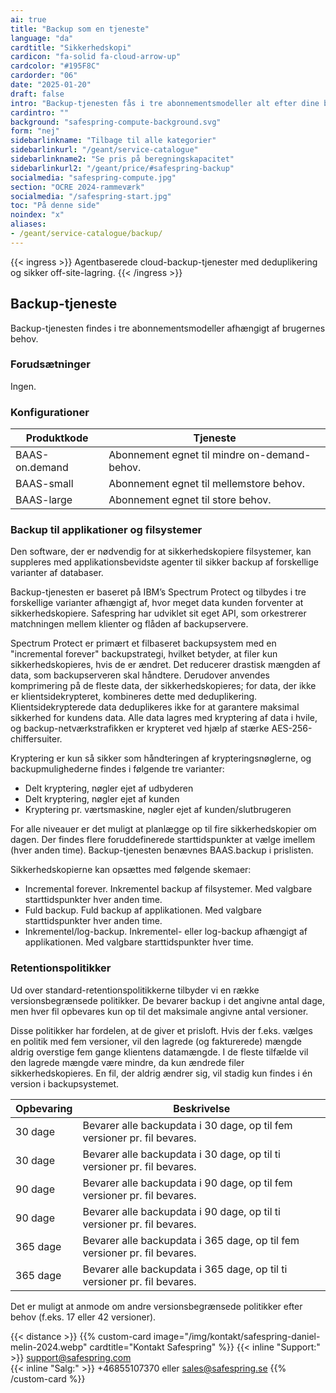 ```yaml
---
ai: true
title: "Backup som en tjeneste"
language: "da"
cardtitle: "Sikkerhedskopi"
cardicon: "fa-solid fa-cloud-arrow-up"
cardcolor: "#195F8C"
cardorder: "06"
date: "2025-01-20"
draft: false
intro: "Backup-tjenesten fås i tre abonnementsmodeller alt efter dine behov."
cardintro: ""
background: "safespring-compute-background.svg"
form: "nej"
sidebarlinkname: "Tilbage til alle kategorier"
sidebarlinkurl: "/geant/service-catalogue"
sidebarlinkname2: "Se pris på beregningskapacitet"
sidebarlinkurl2: "/geant/price/#safespring-backup"
socialmedia: "safespring-compute.jpg"
section: "OCRE 2024-rammeværk"
socialmedia: "/safespring-start.jpg"
toc: "På denne side"
noindex: "x"
aliases:
- /geant/service-catalogue/backup/
---
```

{{< ingress >}}
Agentbaserede cloud-backup-tjenester med deduplikering og sikker off-site-lagring.
{{< /ingress >}}

## Backup-tjeneste

Backup-tjenesten findes i tre abonnementsmodeller afhængigt af brugernes behov.

### Forudsætninger

Ingen.

### Konfigurationer

| Produktkode   | Tjeneste                                               |
| ------------- | ------------------------------------------------------ |
| BAAS-on.demand | Abonnement egnet til mindre on-demand-behov.          |
| BAAS-small     | Abonnement egnet til mellemstore behov.               |
| BAAS-large     | Abonnement egnet til store behov.                     |

### Backup til applikationer og filsystemer

Den software, der er nødvendig for at sikkerhedskopiere filsystemer, kan suppleres med applikationsbevidste agenter til sikker backup af forskellige varianter af databaser.

Backup-tjenesten er baseret på IBM’s Spectrum Protect og tilbydes i tre forskellige varianter afhængigt af, hvor meget data kunden forventer at sikkerhedskopiere. Safespring har udviklet sit eget API, som orkestrerer matchningen mellem klienter og flåden af backupservere.

Spectrum Protect er primært et filbaseret backupsystem med en "incremental forever" backupstrategi, hvilket betyder, at filer kun sikkerhedskopieres, hvis de er ændret. Det reducerer drastisk mængden af data, som backupserveren skal håndtere. Derudover anvendes komprimering på de fleste data, der sikkerhedskopieres; for data, der ikke er klientsidekrypteret, kombineres dette med deduplikering. Klientsidekrypterede data deduplikeres ikke for at garantere maksimal sikkerhed for kundens data. Alle data lagres med kryptering af data i hvile, og backup-netværkstrafikken er krypteret ved hjælp af stærke AES-256-chiffersuiter.

Kryptering er kun så sikker som håndteringen af krypteringsnøglerne, og backupmulighederne findes i følgende tre varianter:

- Delt kryptering, nøgler ejet af udbyderen
- Delt kryptering, nøgler ejet af kunden
- Kryptering pr. værtsmaskine, nøgler ejet af kunden/slutbrugeren

For alle niveauer er det muligt at planlægge op til fire sikkerhedskopier om dagen. Der findes flere foruddefinerede starttidspunkter at vælge imellem (hver anden time). Backup-tjenesten benævnes BAAS.backup i prislisten.

Sikkerhedskopierne kan opsættes med følgende skemaer:

- Incremental forever. Inkrementel backup af filsystemer. Med valgbare starttidspunkter hver anden time.
- Fuld backup. Fuld backup af applikationen. Med valgbare starttidspunkter hver anden time.
- Inkrementel/log-backup. Inkrementel- eller log-backup afhængigt af applikationen. Med valgbare starttidspunkter hver time.

### Retentionspolitikker

Ud over standard-retentionspolitikkerne tilbyder vi en række versionsbegrænsede politikker. De bevarer backup i det angivne antal dage, men hver fil opbevares kun op til det maksimale angivne antal versioner.

Disse politikker har fordelen, at de giver et prisloft. Hvis der f.eks. vælges en politik med fem versioner, vil den lagrede (og fakturerede) mængde aldrig overstige fem gange klientens datamængde. I de fleste tilfælde vil den lagrede mængde være mindre, da kun ændrede filer sikkerhedskopieres. En fil, der aldrig ændrer sig, vil stadig kun findes i én version i backupsystemet.

| Opbevaring | Beskrivelse                                                                |
| ---------- | -------------------------------------------------------------------------- |
| 30 dage    | Bevarer alle backupdata i 30 dage, op til fem versioner pr. fil bevares.  |
| 30 dage    | Bevarer alle backupdata i 30 dage, op til ti versioner pr. fil bevares.   |
| 90 dage    | Bevarer alle backupdata i 90 dage, op til fem versioner pr. fil bevares.  |
| 90 dage    | Bevarer alle backupdata i 90 dage, op til ti versioner pr. fil bevares.   |
| 365 dage   | Bevarer alle backupdata i 365 dage, op til fem versioner pr. fil bevares. |
| 365 dage   | Bevarer alle backupdata i 365 dage, op til ti versioner pr. fil bevares.  |

Det er muligt at anmode om andre versionsbegrænsede politikker efter behov (f.eks. 17 eller 42 versioner).

{{< distance >}}
{{% custom-card image="/img/kontakt/safespring-daniel-melin-2024.webp" cardtitle="Kontakt Safespring" %}}
{{< inline "Support:" >}} support@safespring.com  
{{< inline "Salg:" >}} +46855107370 eller sales@safespring.se
{{% /custom-card %}}